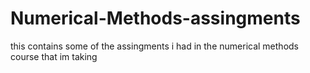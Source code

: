 # Numerical-Methods-assingments
this contains some of the assingments i had in the numerical methods course that im taking
